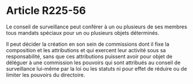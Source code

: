 # Article R225-56

Le conseil de surveillance peut conférer à un ou plusieurs de ses membres tous mandats spéciaux pour un ou plusieurs objets déterminés.

Il peut décider la création en son sein de commissions dont il fixe la composition et les attributions et qui exercent leur activité sous sa responsabilité, sans que ces attributions puissent avoir pour objet de déléguer à une commission les pouvoirs qui sont attribués au conseil de surveillance lui-même par la loi ou les statuts ni pour effet de réduire ou de limiter les pouvoirs du directoire.
